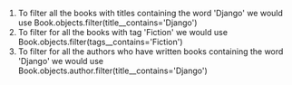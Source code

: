 1. To filter all the books with titles containing the word 'Django' we would use Book.objects.filter(title__contains='Django')
2. To filter for all the books with tag 'Fiction' we would use Book.objects.filter(tags__contains='Fiction')
3. To filter for all the authors who have written books containing the word 'Django' we would use Book.objects.author.filter(title__contains='Django')
